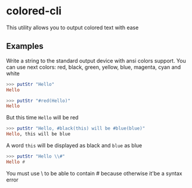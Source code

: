 # colored-cli

This utility allows you to output colored text with ease

## Examples

Write a string to the standard output device with ansi colors support. You can use next colors: red, black, green, yellow, blue, magenta, cyan and white

```haskell
>>> putStr "Hello"
Hello

>>> putStr "#red(Hello)"
Hello
```

But this time `Hello` will be red

```haskell
>>> putStr "Hello, #black(this) will be #blue(blue)"
Hello, this will be blue
```

A word `this` will be displayed as black and `blue` as blue

```haskell
>>> putStr "Hello \\#"
Hello #
```

You must use \\ to be able to contain # because otherwise it'be a syntax error

